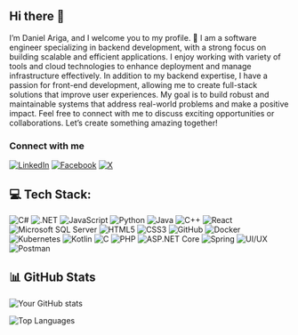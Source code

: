## Hi there 👋

I’m Daniel Ariga, and I welcome you to my profile. 👋 I am a software engineer specializing in backend development, with a strong focus on building scalable and efficient applications. I enjoy working with variety of tools and cloud technologies to enhance deployment and manage infrastructure effectively. In addition to my backend expertise, I have a passion for front-end development, allowing me to create full-stack solutions that improve user experiences. My goal is to build robust and maintainable systems that address real-world problems and make a positive impact. Feel free to connect with me to discuss exciting opportunities or collaborations. Let’s create something amazing together!
### Connect with me

[![LinkedIn](https://img.shields.io/badge/LinkedIn-Profile-0A66C2?logo=linkedin&logoColor=white)](https://www.linkedin.com/in/daniel-ariga-a9697781/)
[![Facebook](https://img.shields.io/badge/Facebook-Profile-1877F2?logo=facebook&logoColor=white)](https://www.facebook.com/zooda.force)
[![X](https://img.shields.io/badge/X-000000?style=for-the-badge&logo=x&logoColor=white)](https://x.com/fantashakur)

## 💻 Tech Stack:

![C#](https://img.shields.io/badge/C%23-239120?style=for-the-badge&logo=c-sharp&logoColor=white)
![.NET](https://img.shields.io/badge/.NET-512BD4?style=for-the-badge&logo=dotnet&logoColor=white)
![JavaScript](https://img.shields.io/badge/JavaScript-F7DF1E?style=for-the-badge&logo=javascript&logoColor=black)
![Python](https://img.shields.io/badge/Python-3776AB?style=for-the-badge&logo=python&logoColor=white)
![Java](https://img.shields.io/badge/Java-ED8B00?style=for-the-badge&logo=java&logoColor=white)
![C++](https://img.shields.io/badge/C%2B%2B-00599C?style=for-the-badge&logo=c%2B%2B&logoColor=white)
![React](https://img.shields.io/badge/React-61DAFB?style=for-the-badge&logo=react&logoColor=black)
![Microsoft SQL Server](https://img.shields.io/badge/SQL%20Server-CC2927?style=for-the-badge&logo=microsoft%20sql%20server&logoColor=white)
![HTML5](https://img.shields.io/badge/HTML5-E34F26?style=for-the-badge&logo=html5&logoColor=white)
![CSS3](https://img.shields.io/badge/CSS3-1572B6?style=for-the-badge&logo=css3&logoColor=white)
![GitHub](https://img.shields.io/badge/GitHub-181717?style=for-the-badge&logo=github&logoColor=white)
![Docker](https://img.shields.io/badge/Docker-2496ED?style=for-the-badge&logo=docker&logoColor=white)
![Kubernetes](https://img.shields.io/badge/Kubernetes-326CE5?style=for-the-badge&logo=kubernetes&logoColor=white)
![Kotlin](https://img.shields.io/badge/Kotlin-0095D5?style=for-the-badge&logo=kotlin&logoColor=white)
![C](https://img.shields.io/badge/C-A8B9CC?style=for-the-badge&logo=c&logoColor=black)
![PHP](https://img.shields.io/badge/PHP-777BB4?style=for-the-badge&logo=php&logoColor=white)
![ASP.NET Core](https://img.shields.io/badge/ASP.NET%20Core-512BD4?style=for-the-badge&logo=dotnet&logoColor=white)
![Spring](https://img.shields.io/badge/Spring-6DB33F?style=for-the-badge&logo=spring&logoColor=white)
![UI/UX](https://img.shields.io/badge/UI%2FUX-000000?style=for-the-badge&logo=figma&logoColor=white)
![Postman](https://img.shields.io/badge/Postman-FF6C37?style=for-the-badge&logo=postman&logoColor=white)


## 📊 GitHub Stats
![Your GitHub stats](https://github-readme-stats.vercel.app/api?username=danielariga&show_icons=true&theme=radical)

![Top Languages](https://github-readme-stats.vercel.app/api/top-langs/?username=danielariga&layout=compact&theme=radical)

<!--
**danielariga/danielariga** is a ✨ _special_ ✨ repository because its `README.md` (this file) appears on your GitHub profile.

Here are some ideas to get you started:

- 🔭 I’m currently working on ...
- 🌱 I’m currently learning ...
- 👯 I’m looking to collaborate on ...
- 🤔 I’m looking for help with ...
- 💬 Ask me about ...
- 📫 How to reach me: ...
- 😄 Pronouns: ...
- ⚡ Fun fact: ...
-->
